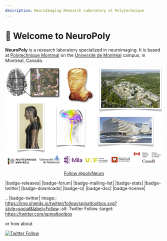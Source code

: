 ```yaml
---
description: NeuroImaging Research Laboratory at Polytechnique
---
```


# 👋  Welcome to NeuroPoly

**NeuroPoly** is a research laboratory specialized in neuroimaging. It is based at [Polytechnique Montreal](http://www.polymtl.ca/) on the [Université de Montréal](http://www.umontreal.ca/) campus, in Montreal, Canada.

![](.gitbook/assets/fig_home.png)


<div align="center"><a href=”http://twitter.com/polyNeuro″ class=”twitter-follow-button” data-size=”large” data-show-count=”false”>Follow @polyNeuro</a><script async src=”//platform.twitter.com/widgets.js” charset=”utf-8″></script></div>

|badge-releases| |badge-forum| |badge-mailing-list| |badge-stats| |badge-twitter| |badge-downloads| |badge-ci| |badge-doc| |badge-license|

.. |badge-twitter| image:: https://img.shields.io/twitter/follow/spinaltoolbox.svg?style=social&label=Follow
    :alt: Twitter Follow
    :target: https://twitter.com/spinaltoolbox


or how about

<a href="https://twitter.com/spinaltoolbox" rel="nofollow"><img alt="Twitter Follow" src="https://camo.githubusercontent.com/726369a64ad994fcd9165483626e0e56217f13a7974c51d788756d426118a9bb/68747470733a2f2f696d672e736869656c64732e696f2f747769747465722f666f6c6c6f772f7370696e616c746f6f6c626f782e7376673f7374796c653d736f6369616c266c6162656c3d466f6c6c6f77" data-canonical-src="https://img.shields.io/twitter/follow/spinaltoolbox.svg?style=social&amp;label=Follow" style="max-width:100%;"></a>

